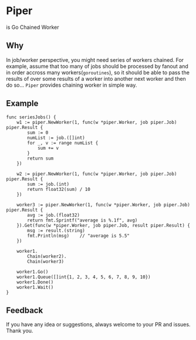 # Piper
is Go Chained Worker

## Why
In job/worker perspective, you might need series of workers chained. For example, assume that too many of jobs should be processed by fanout and in order accross many workers(`goroutines`), so it should be able to pass the results of over some results of a worker into another next worker and then do so... `Piper` provides chaining worker in simple way.

## Example
```
func seriesJobs() {
	w1 := piper.NewWorker(1, func(w *piper.Worker, job piper.Job) piper.Result {
		sum := 0
		numList := job.([]int)
		for _, v := range numList {
			sum += v
		}
		return sum
	})

	w2 := piper.NewWorker(1, func(w *piper.Worker, job piper.Job) piper.Result {
		sum := job.(int)
		return float32(sum) / 10
	})

	worker3 := piper.NewWorker(1, func(w *piper.Worker, job piper.Job) piper.Result {
		avg := job.(float32)
		return fmt.Sprintf("average is %.1f", avg)
	}).Get(func(w *piper.Worker, job piper.Job, result piper.Result) {
		msg := result.(string)
        fmt.Println(msg)    // "average is 5.5"
	})

	worker1.
		Chain(worker2).
		Chain(worker3)

	worker1.Go()
	worker1.Queue([]int{1, 2, 3, 4, 5, 6, 7, 8, 9, 10})
	worker1.Done()
	worker1.Wait()    
}
```

## Feedback
If you have any idea or suggestions, always welcome to your PR and issues. Thank you.